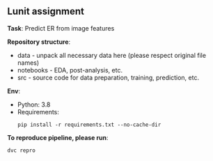## Lunit assignment

**Task**: Predict ER from image features

**Repository structure**:

- data - unpack all necessary data here (please respect original file names)
- notebooks - EDA, post-analysis, etc.
- src - source code for data preparation, training, prediction, etc.

**Env**:

- Python: 3.8
- Requirements:
  ```
  pip install -r requirements.txt --no-cache-dir
  ```

**To reproduce pipeline, please run**:

```
dvc repro
```
